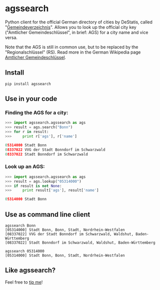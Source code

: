 agssearch
=========

Python client for the official German directory of cities by DeStatis, called "[Gemeindeverzeichnis](https://www.destatis.de/gv/)". Allows you to look up the official city key ("Amtlicher Gemeindeschlüssel", in brief: AGS) for a city name and vice versa.

Note that the AGS is still in common use, but to be replaced by the "Regionalschlüssel" (RS). Read more in the German Wikipedia page [Amtlicher Gemeindeschlüssel](http://de.wikipedia.org/wiki/Amtlicher_Gemeindeschl%C3%BCssel).

## Install

    pip install agssearch

## Use in your code

### Finding the AGS for a city:

```python
>>> import agssearch.agssearch as ags
>>> result = ags.search("Bonn")
>>> for r in result:
>>>     print r['ags'], r['name']

05314000 Stadt Bonn
08337022 VVG der Stadt Bonndorf im Schwarzwald
08337022 Stadt Bonndorf im Schwarzwald
```

### Look up an AGS:

```python
>>> import agssearch.agssearch as ags
>>> result = ags.lookup("05314000")
>>> if result is not None:
>>>     print result['ags'], result['name']

05314000 Stadt Bonn
```

## Use as command line client

    agssearch Bonn
    [05314000] Stadt Bonn, Bonn, Stadt, Nordrhein-Westfalen
    [08337022] VVG der Stadt Bonndorf im Schwarzwald, Waldshut, Baden-Württemberg
    [08337022] Stadt Bonndorf im Schwarzwald, Waldshut, Baden-Württemberg

    agssearch 05314000
    [05314000] Stadt Bonn, Bonn, Stadt, Nordrhein-Westfalen

## Like agssearch?

Feel free to [tip me](https://www.gittip.com/marians/)!
